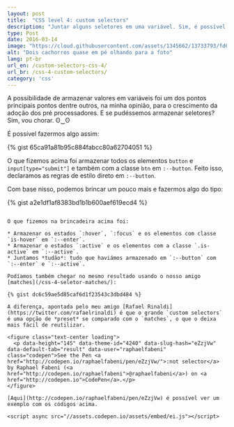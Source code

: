 ```yaml
---
layout: post
title:  "CSS level 4: custom selectors"
description: "Juntar alguns seletores em uma variável. Sim, é possível."
type: Post
date: 2016-03-14
image: "https://cloud.githubusercontent.com/assets/1345662/13733793/fd6e4256-e975-11e5-8498-ff80c382917d.jpg"
alt: "Dois cachorros quase em pé olhando para a foto"
lang: pt-br
url_en: /custom-selectors-css-4/
url_br: /css-4-custom-selectors/
category: 'css'
---
```


A possibilidade de armazenar valores em variáveis foi um dos pontos principais pontos dentre outros, na minha opinião, para o crescimento da adoção dos pré processadores. E se pudéssemos armazenar seletores? Sim, vou chorar. ʘ‿ʘ

É possível fazermos algo assim:

{% gist 65ca91a81b95c884fabcc80a62704051 %}

O que fizemos acima foi armazenar todos os elementos `button` e `input[type="submit"]` e também com a classe `btn` em `:--button`. Feito isso, declaramos as regras de estilo direto em `:--button`.

Com base nisso, podemos brincar um pouco mais e fazermos algo do tipo:

{% gist a2e1df1af8383bd1b1b600aef619ecd4 %}
```

O que fizemos na brincadeira acima foi:

* Armazenar os estados `:hover`, `:focus` e os elementos com classe `is-hover` em `:--enter`.
* Armazenar o estados `:active` e os elementos com a classe `.is-active` em `:--active`.
* Juntamos *tudão*: tudo que haviámos armazenado em `:--button` com `:--enter` e `:--active`.

Podíamos também chegar no mesmo resultado usando o nosso amigo [matches](/css-4-seletor-matches/):

{% gist dc6c59ae5d85caf6d1f23543c3dbd484 %}

A diferença, apontada pelo meu amigo [Rafael Rinaldi](https://twitter.com/rafaelrinaldi) é que o grande `custom selectors` é uma opção de *preset* se comparado com o `matches`, o que o deixa mais fácil de reutilizar.

<figure class="text-center loading">
  <p data-height="145" data-theme-id="4240" data-slug-hash="eZzjVw" data-default-tab="result" data-user="raphaelfabeni" class="codepen">See the Pen <a href="http://codepen.io/raphaelfabeni/pen/eZzjVw/">:not selector</a> by Raphael Fabeni (<a href="http://codepen.io/raphaelfabeni">@raphaelfabeni</a>) on <a href="http://codepen.io">CodePen</a>.</p>
</figure>

[Aqui](http://codepen.io/raphaelfabeni/pen/eZzjVw) é possível ver um exemplo com os códigos acima.

<script async src="//assets.codepen.io/assets/embed/ei.js"></script>